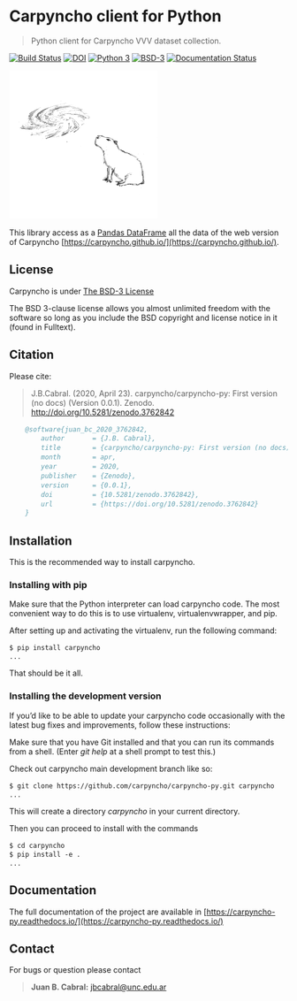 # Carpyncho client for Python

> Python client for Carpyncho VVV dataset collection.

[![Build Status](https://travis-ci.org/carpyncho/carpyncho-py.svg?branch=master)](https://travis-ci.org/carpyncho/carpyncho-py)
[![DOI](https://zenodo.org/badge/DOI/10.5281/zenodo.3762842.svg)](https://doi.org/10.5281/zenodo.3762842)
[![Python 3](https://img.shields.io/badge/python-3.7+-blue.svg)](https://badge.fury.io/py/carpyncho)
[![BSD-3](https://img.shields.io/badge/License-BSD3-blue.svg)](https://www.tldrlegal.com/l/bsd3)
[![Documentation Status](https://readthedocs.org/projects/carpyncho-py/badge/?version=latest)](https://carpyncho-py.readthedocs.io/en/latest/?badge=latest)

[![Logo](https://github.com/carpyncho/carpyncho.github.io/raw/master/static/logo.png)](https://carpyncho.github.io/)

This library access as a [Pandas DataFrame](https://pandas.pydata.org/) all the data of the web version of
Carpyncho [https://carpyncho.github.io/](https://carpyncho.github.io/).

## License

Carpyncho is under
[The BSD-3 License](https://github.com/carpyncho/carpyncho-py/blob/master/LICENSE)

The BSD 3-clause license allows you almost unlimited freedom with the software so long as you include the BSD copyright and license notice in it (found in Fulltext).

## Citation

Please cite:

> J.B.Cabral. (2020, April 23). carpyncho/carpyncho-py: First version (no docs) (Version 0.0.1). Zenodo. http://doi.org/10.5281/zenodo.3762842

``` bib
    @software{juan_bc_2020_3762842,
        author       = {J.B. Cabral},
        title        = {carpyncho/carpyncho-py: First version (no docs)},
        month        = apr,
        year         = 2020,
        publisher    = {Zenodo},
        version      = {0.0.1},
        doi          = {10.5281/zenodo.3762842},
        url          = {https://doi.org/10.5281/zenodo.3762842}
    }
```

## Installation

This is the recommended way to install carpyncho.

### Installing  with pip

Make sure that the Python interpreter can load carpyncho code.
The most convenient way to do this is to use virtualenv, virtualenvwrapper, and pip.

After setting up and activating the virtualenv, run the following command:

``` console
$ pip install carpyncho
...
```

That should be it all.

### Installing the development version

If you’d like to be able to update your carpyncho code occasionally with the latest bug fixes and improvements, follow these instructions:

Make sure that you have Git installed and that you can run its commands from a shell.
(Enter *git help* at a shell prompt to test this.)

Check out carpyncho main development branch like so:

``` console
$ git clone https://github.com/carpyncho/carpyncho-py.git carpyncho
...
```

This will create a directory *carpyncho* in your current directory.

Then you can proceed to install with the commands

```console
$ cd carpyncho
$ pip install -e .
...
```

## Documentation

The full documentation of the project are available in
[https://carpyncho-py.readthedocs.io/](https://carpyncho-py.readthedocs.io/)

## Contact

For bugs or question please contact

> **Juan B. Cabral:** [jbcabral@unc.edu.ar](jbcabral@unc.edu.ar)
